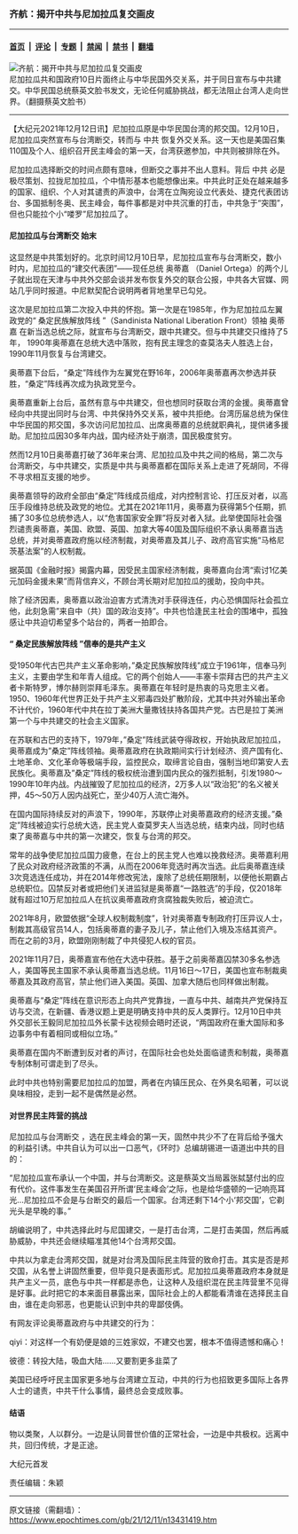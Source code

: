 ### 齐航：揭开中共与尼加拉瓜复交画皮

---

#### [首页](../../../..?n13431419) &nbsp;|&nbsp; [评论](../../../../../epoch-comment?n13431419) &nbsp;|&nbsp; [专题](../../../../../epoch-special?n13431419) &nbsp;|&nbsp; [禁闻](../../../../../epoch-news?n13431419) &nbsp;|&nbsp; [禁书](../../../../../books?n13431419) &nbsp;|&nbsp; [翻墙](https://github.com/gfw-breaker/nogfw/blob/master/README.md?n13431419)


<div><img alt="齐航：揭开中共与尼加拉瓜复交画皮" class="attachment-djy_600_400 size-djy_600_400 wp-post-image" src="https://i.epochtimes.com/assets/uploads/2021/12/id13429756-266196790_10157832076031065_8289193986439027724_n-600x400.jpg"/>
<div class="caption">
 尼加拉瓜共和国政府10日片面终止与中华民国外交关系，并于同日宣布与中共建交。中华民国总统蔡英文脸书发文，无论任何威胁挑战，都无法阻止台湾人走向世界。（翻摄蔡英文脸书）
</div></div><hr/><div class="post_content" id="artbody" itemprop="articleBody">
 <!-- article content begin -->
 <p>
  【大纪元2021年12月12日讯】尼加拉瓜原是中华民国台湾的邦交国。12月10日，尼加拉瓜突然宣布与台湾断交，转而与
  <ok href="https://www.epochtimes.com/gb/tag/%E4%B8%AD%E5%85%B1.html">
   中共
  </ok>
  恢复外交关系。这一天也是美国召集110国及个人、组织召开民主峰会的第一天，台湾获邀参加，中共则被排除在外。
 </p>
 <p>
  尼加拉瓜选择断交的时间点颇有意味，但断交之事并不出人意料。背后
  <ok href="https://www.epochtimes.com/gb/tag/%E4%B8%AD%E5%85%B1.html">
   中共
  </ok>
  必是极尽策划、拉拢尼加拉瓜，个中情形基本也能想像出来。中共此时正处在越来越多的国家、组织、个人对其谴责的声浪中，台湾在立陶宛设立代表处、捷克代表团访台、多国抵制冬奥、民主峰会，每件事都是对中共沉重的打击，中共急于“突围”，但也只能拉个小“喽罗”尼加拉瓜了。
 </p>
 <h4>
  <ok href="https://www.epochtimes.com/gb/tag/%E5%B0%BC%E5%8A%A0%E6%8B%89%E7%93%9C%E4%B8%8E%E5%8F%B0%E6%B9%BE%E6%96%AD%E4%BA%A4.html">
   尼加拉瓜与台湾断交
  </ok>
  始末
 </h4>
 <p>
  这显然是中共策划好的。北京时间12月10日早，尼加拉瓜宣布与台湾断交，数小时内，尼加拉瓜的“建交代表团”——现任总统
  <ok href="https://www.epochtimes.com/gb/tag/%E5%A5%A5%E8%92%82%E5%98%89.html">
   奥蒂嘉
  </ok>
  （Daniel Ortega）的两个儿子就出现在天津与中共外交部会谈并发布恢复外交的联合公报，中共各大官媒、网站几乎同时报道。中尼默契配合说明两者背地里早已勾兑。
 </p>
 <p>
  这次是尼加拉瓜第二次投入中共的怀抱。第一次是在1985年，作为尼加拉瓜左翼政党的“
  <ok href="https://www.epochtimes.com/gb/tag/%E6%A1%91%E5%AE%9A%E6%B0%91%E6%97%8F%E8%A7%A3%E6%94%BE%E9%98%B5%E7%BA%BF.html">
   桑定民族解放阵线
  </ok>
  ”（Sandinista National Liberation Front）领袖
  <ok href="https://www.epochtimes.com/gb/tag/%E5%A5%A5%E8%92%82%E5%98%89.html">
   奥蒂嘉
  </ok>
  在新当选总统之际，就宣布与台湾断交，跟中共建交。但与中共建交只维持了5年， 1990年奥蒂嘉在总统大选中落败，抱有民主理念的查莫洛夫人胜选上台，1990年11月恢复与台湾建交。
 </p>
 <p>
  奥蒂嘉下台后，“桑定”阵线作为左翼党在野16年，2006年奥蒂嘉再次参选并获胜，“桑定”阵线再次成为执政党至今。
 </p>
 <p>
  奥蒂嘉重新上台后，虽然有意与中共建交，但也想同时获取台湾的金援。奥蒂嘉曾经向中共提出同时与台湾、中共保持外交关系，被中共拒绝。台湾历届总统为保住中华民国的邦交国，多次访问尼加拉瓜、出席奥蒂嘉的总统就职典礼，提供诸多援助。尼加拉瓜因30多年内战，国内经济处于崩溃，国民极度贫穷。
 </p>
 <p>
  然而12月10日奥蒂嘉打破了36年来台湾、尼加拉瓜及中共之间的格局，第二次与台湾断交，与中共建交，实质是中共与奥蒂嘉都在国际关系上走进了死胡同，不得不寻求相互支援的地步。
 </p>
 <p>
  奥蒂嘉领导的政府全部由“桑定”阵线成员组成，对内控制言论、打压反对者，以高压手段维持总统及政党的地位。尤其在2021年11月，奥蒂嘉为获得第5个任期，抓捕了30多位总统参选人，以“危害国家安全罪”将反对者入狱。此举使国际社会强烈谴责奥蒂嘉，美国、欧盟、英国、加拿大等40国及国际组织不承认奥蒂嘉当选总统，并对奥蒂嘉政府施以经济制裁，对奥蒂嘉及其儿子、政府高官实施“马格尼茨基法案”的人权制裁。
 </p>
 <p>
  据英国《金融时报》揭露内幕，因受民主国家经济制裁，奥蒂嘉向台湾“索讨1亿美元加码金援未果”而背信弃义，不顾台湾长期对尼加拉瓜的援助，投向中共。
 </p>
 <p>
  除了经济因素，奥蒂嘉以政治迫害方式清洗对手获得连任，内心恐惧国际社会孤立他，此刻急需”来自中（共）国的政治支持”。中共也恰逢民主社会的围堵中，孤独感让中共迫切希望多个站台的，两者一拍即合。
 </p>
 <h4>
  “
  <ok href="https://www.epochtimes.com/gb/tag/%E6%A1%91%E5%AE%9A%E6%B0%91%E6%97%8F%E8%A7%A3%E6%94%BE%E9%98%B5%E7%BA%BF.html">
   桑定民族解放阵线
  </ok>
  ”信奉的是共产主义
 </h4>
 <p>
  受1950年代古巴共产主义革命影响，”桑定民族解放阵线”成立于1961年，信奉马列主义，主要由学生和年青人组成。它的两个创始人——丰塞卡崇拜古巴的共产主义者卡斯特罗，博尔赫则崇拜毛泽东。奥蒂嘉在年轻时是热衷的马克思主义者。1950、1960年代世界正处于共产主义邪毒四处扩散阶段，尤其中共对外输出革命不计代价，1960年代中共在拉丁美洲大量撒钱扶持各国共产党。古巴是拉丁美洲第一个与中共建交的社会主义国家。
 </p>
 <p>
  在苏联和古巴的支持下，1979年，”桑定”阵线武装夺得政权，开始执政尼加拉瓜，奥蒂嘉成为”桑定”阵线领袖。奥蒂嘉政府在执政期间实行计划经济、资产国有化、土地革命、文化革命等极端手段，监控民众，取缔言论自由，强制当地印第安人去民族化。奥蒂嘉及”桑定”阵线的极权统治遭到国内民众的强烈抵制，引发1980～1990年10年内战。内战摧毁了尼加拉瓜的经济，2万多人以“政治犯”的名义被关押，45～50万人因内战死亡，至少40万人流亡海外。
 </p>
 <p>
  在国内国际持续反对的声浪下，1990年，苏联停止对奥蒂嘉政府的经济支援。”桑定”阵线被迫实行总统大选，民主党人查莫罗夫人当选总统，结束内战，同时也结束了奥蒂嘉与中共的第一次建交，恢复与台湾的邦交。
 </p>
 <p>
  常年的战争使尼加拉瓜国力疲惫，在台上的民主党人也难以挽救经济。奥蒂嘉利用了民众对政府经济政策的不满，从而在2006年竞选时再次当选。此后奥蒂嘉连续3次竞选连任成功，并在2014年修改宪法，废除了总统任期限制，以便他长期霸占总统职位。囚禁反对者或把他们关进监狱是奥蒂嘉“一路胜选”的手段，仅2018年就有超过10万尼加拉瓜人在抗议奥蒂嘉政府贪腐独裁失败后，被迫流亡。
 </p>
 <p>
  2021年8月，欧盟依据“全球人权制裁制度”，针对奥蒂嘉专制政府打压异议人士，制裁其高级官员14人，包括奥蒂嘉的妻子及儿子，禁止他们入境及冻结其资产。而在之前的3月，欧盟刚刚制裁了中共侵犯人权的官员。
 </p>
 <p>
  2021年11月7日，奥蒂嘉宣布他在大选中获胜。基于之前奥蒂嘉囚禁30多名参选人，美国等民主国家不承认奥蒂嘉当选总统。11月16日～17日，美国也宣布制裁奥蒂嘉及其政府高官，禁止他们进入美国。英国、加拿大随后也同样做出制裁。
 </p>
 <p>
  奥蒂嘉与“桑定”阵线在意识形态上向共产党靠拢，一直与中共、越南共产党保持互访与交流，在新疆、香港议题上更是明确支持中共的反人类罪行。12月10日中共外交部长王毅同尼加拉瓜外长蒙卡达视频会晤时还说，“两国政府在重大国际和多边事务中有着相同或相似立场。”
 </p>
 <p>
  奥蒂嘉在国内不断遭到反对者的声讨，在国际社会也处处面临谴责和制裁，奥蒂嘉专制体制可谓走到了尽头。
 </p>
 <p>
  此时中共也特别需要尼加拉瓜的加盟，两者在内镇压民众、在外臭名昭著，可以说臭味相投，走到一起不是偶然是必然。
 </p>
 <h4>
  对世界民主阵营的挑战
 </h4>
 <p>
  <ok href="https://www.epochtimes.com/gb/tag/%E5%B0%BC%E5%8A%A0%E6%8B%89%E7%93%9C%E4%B8%8E%E5%8F%B0%E6%B9%BE%E6%96%AD%E4%BA%A4.html">
   尼加拉瓜与台湾断交
  </ok>
  ，选在民主峰会的第一天，固然中共少不了在背后给予强大的利益引诱。中共自认为可以出一口恶气，《环时》总编胡锡进一语道出中共的目的：
 </p>
 <p>
  “尼加拉瓜宣布承认一个中国，并与台湾断交。这是蔡英文当局嚣张脦瑟付出的应有代价。这件事发生在美国召开所谓‘民主峰会’之际，也是给华盛顿的一记响亮耳光…尼加拉瓜不会是与台断交的最后一个国家。台湾还剩下14个小‘邦交国’，它剃光头是早晚的事。”
 </p>
 <p>
  胡编说明了，中共选择此时与尼国建交，一是打击台湾，二是打击美国，然后再威胁威胁，中共还会继续瞄准其他14个台湾邦交国。
 </p>
 <p>
  中共以为拿走台湾邦交国，就是对台湾及国际民主阵营的致命打击。其实是否是邦交国，从名誉上讲固然重要，但毕竟只是表面形式。尼加拉瓜奥蒂嘉政府本身就是共产主义一员，底色与中共一样都是赤色，让这种人及组织混在民主阵营里不见得是好事。此时把它的本来面目暴露出来，国际社会上的人都能看清谁在选择民主自由，谁在走向邪恶，也更能认识到中共的卑鄙伎俩。
 </p>
 <p>
  有网友评论奥蒂嘉政府与中共建交的行为：
 </p>
 <p>
  qiyi：对这样一个有奶便是娘的三姓家奴，不建交也罢，根本不值得遗憾和痛心！
 </p>
 <p>
  彼德：转投大陆，吸血大陆……又要割更多韭菜了
 </p>
 <p>
  美国已经呼吁民主国家更多地与台湾建立互动，中共的行为也招致更多国际上各界人士的谴责，中共干什么事情，最终总会变成败事。
 </p>
 <h4>
  结语
 </h4>
 <p>
  物以类聚，人以群分。一边是认同普世价值的正常社会，一边是中共极权。远离中共，回归传统，才是正途。
 </p>
 <p>
  大纪元首发
 </p>
 <p>
  责任编辑：朱颖
 </p>
 <!-- article content end -->
 <div id="below_article_ad">
 </div>
</div>


---

原文链接（需翻墙）：https://www.epochtimes.com/gb/21/12/11/n13431419.htm